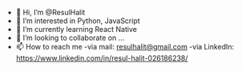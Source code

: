 - 👋 Hi, I’m @ResulHalit
- 👀 I’m interested in Python, JavaScript
- 🌱 I’m currently learning React Native
- 💞️ I’m looking to collaborate on ...
- 📫 How to reach me 
-via mail: resulhalit@gmail.com
-via LinkedIn: https://www.linkedin.com/in/resul-halit-026186238/

<!---
ResulHalit/ResulHalit is a ✨ special ✨ repository because its `README.md` (this file) appears on your GitHub profile.
You can click the Preview link to take a look at your changes.
--->
